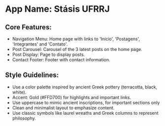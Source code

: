 # **App Name**: Stásis UFRRJ

## Core Features:

- Navigation Menu: Home page with links to 'Início', 'Postagens', 'Integrantes' and 'Contato'.
- Post Carousel: Carousel of the 3 latest posts on the home page.
- Post Display: Page to display posts.
- Contact Footer: Footer with contact information.

## Style Guidelines:

- Use a color palette inspired by ancient Greek pottery (terracotta, black, white).
- Accent: Gold (#FFD700) for highlights and important links.
- Use uppercase to mimic ancient inscriptions, for important sections only
- Clean and minimalist layout to emphasize content.
- Use classic symbols like laurel wreaths and Greek columns to represent philosophy.
